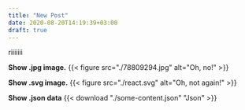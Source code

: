 ```yaml
---
title: "New Post"
date: 2020-08-20T14:19:39+03:00
draft: true
---
```


riiiiiii

**Show .jpg image.**
{{< figure src="./78809294.jpg" alt="Oh, no!" >}}

**Show .svg image.**
{{< figure src="./react.svg" alt="Oh, not again!" >}}

**Show .json data**
{{< download "./some-content.json" "Json" >}}

